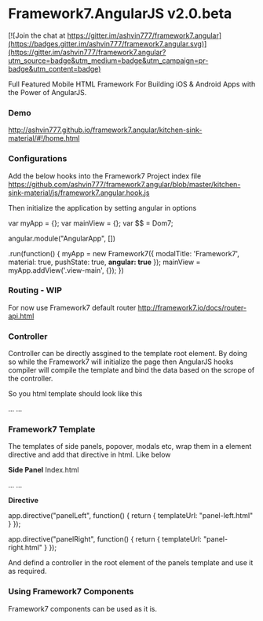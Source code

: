Framework7.AngularJS v2.0.beta
==========

[![Join the chat at https://gitter.im/ashvin777/framework7.angular](https://badges.gitter.im/ashvin777/framework7.angular.svg)](https://gitter.im/ashvin777/framework7.angular?utm_source=badge&utm_medium=badge&utm_campaign=pr-badge&utm_content=badge)

Full Featured Mobile HTML Framework For Building iOS & Android Apps with the Power of AngularJS.

### Demo
http://ashvin777.github.io/framework7.angular/kitchen-sink-material/#!/home.html

### Configurations

Add the below hooks into the Framework7 Project index file
https://github.com/ashvin777/framework7.angular/blob/master/kitchen-sink-material/js/framework7.angular.hook.js

Then initialize the application by setting angular in options

var myApp = {};
var mainView = {};
var $$ = Dom7;

angular.module("AngularApp", [])

.run(function() {
    myApp = new Framework7({
        modalTitle: 'Framework7',
        material: true,
        pushState: true,
        **angular: true**
    });
    mainView = myApp.addView('.view-main', {});
})

### Routing - WIP

For now use Framework7 default router http://framework7.io/docs/router-api.html

### Controller

Controller can be directly assgined to the template root element. By doing so while the Framework7 will initialize the page then AngularJS hooks compiler will compile the template and bind the data based on the scrope of the controller.

So you html template should look like this

<div data-page="calendar" class="page" ### ng-controller="CalendarCtrl">
	...
    ...
</div>

### Framework7 Template

The templates of side panels, popover, modals etc, wrap them in a element directive and add that directive in html. Like below

**Side Panel**
Index.html

<body ng-controller="RootCtrl"  ng-cloak >
    ...
    <panel-left></panel-left>
    <panel-right></panel-right>
    ...
</body>

**Directive**

app.directive("panelLeft", function() {
    return {
        templateUrl: "panel-left.html"
    }
});

app.directive("panelRight", function() {
    return {
        templateUrl: "panel-right.html"
    }
});

And defind a controller in the root element of the panels template and use it as required.

### Using Framework7 Components

Framework7 components can be used as it is. 

